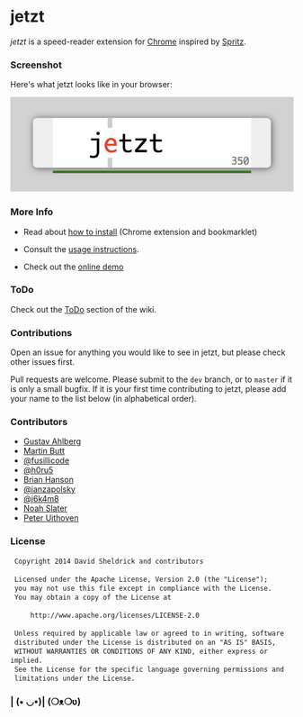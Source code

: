 # jetzt

*jetzt* is a speed-reader extension for [Chrome](http://google.com/chrome) inspired by [Spritz](http://www.spritzinc.com/).

### Screenshot

Here's what jetzt looks like in your browser:

![](img/screenshot.png)

### More Info

- Read about [how to install](https://ds300.github.io/jetzt/#install) (Chrome extension and bookmarklet)

- Consult the [usage instructions](https://ds300.github.io/jetzt/#use).

- Check out the [online demo](http://ds300.github.com/jetzt/demo.html)

### ToDo

Check out the [ToDo](https://github.com/ds300/jetzt/wiki/ToDo) section of the wiki.

### Contributions

Open an issue for anything you would like to see in jetzt, but please check other issues first.

Pull requests are welcome. Please submit to the `dev` branch, or to `master` if it is only a small bugfix. If it is your first time contributing to jetzt, please add your name to the list below (in alphabetical order).

### Contributors

- [Gustav Ahlberg](https://github.com/Gyran)
- [Martin Butt](https://github.com/martinkiva)
- [@fusillicode](https://github.com/fusillicode)
- [@h0ru5](https://github.com/h0ru5)
- [Brian Hanson](https://github.com/brianjhanson)
- [@ianzapolsky](https://github.com/ianzapolsky)
- [@j6k4m8](https://github.com/j6k4m8)
- [Noah Slater](http://github.com/nslater)
- [Peter Uithoven](https://github.com/peteruithoven)

### License

     Copyright 2014 David Sheldrick and contributors

     Licensed under the Apache License, Version 2.0 (the "License");
     you may not use this file except in compliance with the License.
     You may obtain a copy of the License at

         http://www.apache.org/licenses/LICENSE-2.0

     Unless required by applicable law or agreed to in writing, software
     distributed under the License is distributed on an "AS IS" BASIS,
     WITHOUT WARRANTIES OR CONDITIONS OF ANY KIND, either express or implied.
     See the License for the specific language governing permissions and
     limitations under the License.

### | (• ◡•)| (❍ᴥ❍ʋ)
